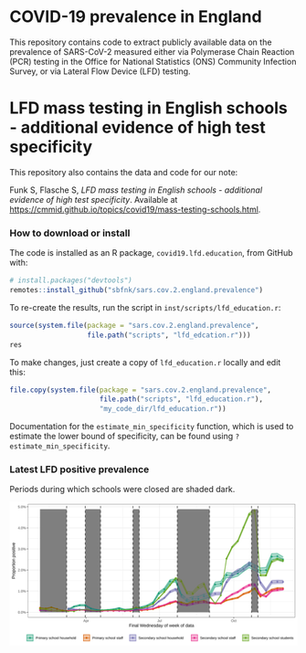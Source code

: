 
<!-- README.md is generated from README.Rmd. Please edit that file -->

# COVID-19 prevalence in England

This repository contains code to extract publicly available data on the prevalence of SARS-CoV-2 measured either via Polymerase Chain Reaction (PCR)  testing in the Office for National Statistics (ONS) Community Infection Survey, or via Lateral Flow Device (LFD) testing.

# LFD mass testing in English schools - additional evidence of high test specificity

This repository also contains the data and code for our note:

Funk S, Flasche S, *LFD mass testing in English schools - additional
evidence of high test specificity*. Available at
<https://cmmid.github.io/topics/covid19/mass-testing-schools.html>.

### How to download or install

The code is installed as an R package, `covid19.lfd.education`,
from GitHub with:

``` r
# install.packages("devtools")
remotes::install_github("sbfnk/sars.cov.2.england.prevalence")
```

To re-create the results, run the script in `inst/scripts/lfd_education.r`:

``` r
source(system.file(package = "sars.cov.2.england.prevalence",
                   file.path("scripts", "lfd_edcation.r")))
res
```

To make changes, just create a copy of `lfd_education.r` locally and edit this:

``` r
file.copy(system.file(package = "sars.cov.2.england.prevalence",
                      file.path("scripts", "lfd_education.r"),
                      "my_code_dir/lfd_education.r"))
```

Documentation for the `estimate_min_specificity` function, which is used
to estimate the lower bound of specificity, can be found using
`?estimate_min_specificity`.

### Latest LFD positive prevalence

Periods during which schools were closed are shaded dark.

![](figure/lfd_testing.svg)
